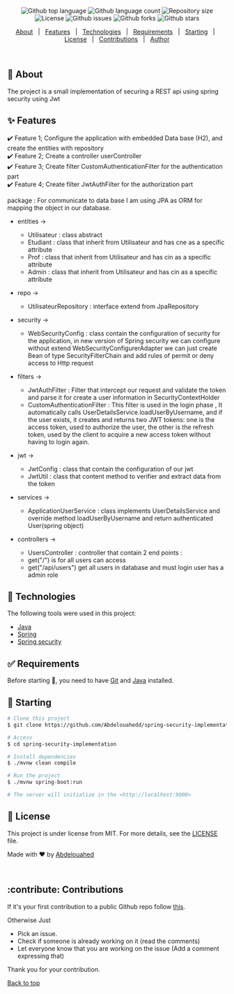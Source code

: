 <p align="center">
  <img alt="Github top language" src="https://img.shields.io/github/languages/top/Abdelouahedd/spring-security-implementation?color=56BEB8">

  <img alt="Github language count" src="https://img.shields.io/github/languages/count/Abdelouahedd/spring-security-implementation?color=56BEB8">

  <img alt="Repository size" src="https://img.shields.io/github/repo-size/Abdelouahedd/spring-security-implementation?color=56BEB8">

  <img alt="License" src="https://img.shields.io/github/license/Abdelouahedd/spring-security-implementation?color=56BEB8">

  <img alt="Github issues" src="https://img.shields.io/github/issues/Abdelouahedd/spring-security-implementation?color=56BEB8" /> 

   <img alt="Github forks" src="https://img.shields.io/github/forks/Abdelouahedd/spring-security-implementation?color=56BEB8" /> 

   <img alt="Github stars" src="https://img.shields.io/github/stars/Abdelouahedd/spring-security-implementation?color=56BEB8" /> 
</p>
<p align="center">
  <a href="#dart-about">About</a> &#xa0; | &#xa0; 
  <a href="#sparkles-features">Features</a> &#xa0; | &#xa0;
  <a href="#rocket-technologies">Technologies</a> &#xa0; | &#xa0;
  <a href="#white_check_mark-requirements">Requirements</a> &#xa0; | &#xa0;
  <a href="#checkered_flag-starting">Starting</a> &#xa0; | &#xa0;
  <a href="#memo-license">License</a> &#xa0; | &#xa0;
  <a href="#contribute-contributions">Contributions</a> &#xa0; | &#xa0;
  <a href="https://github.com/Abdelouahedd" target="_blank">Author</a>
</p>
<br>

## :dart: About ##

The project is a small implementation of securing a REST api using spring security using Jwt

## :sparkles: Features ##

:heavy_check_mark: Feature 1; Configure the application with embedded Data base (H2), and create the entities with repository <br/>
:heavy_check_mark: Feature 2; Create a controller userController <br/>
:heavy_check_mark: Feature 3; Create filter CustomAuthenticationFilter for the authentication part <br/>
:heavy_check_mark: Feature 4; Create filter JwtAuthFilter for the authorization part <br/>

package :
For communicate to data base I am using JPA as ORM for mapping the object in our database.

- entities -><br>
  - Utilisateur : class abstract<br>
  - Etudiant : class that inherit from Utilisateur and has cne as a specific attribute<br>
  - Prof : class that inherit from Utilisateur and has cin as a specific attribute<br>
  - Admin : class that inherit from Utilisateur and has cin as a specific attribute<br>

- repo    -><br>
  - UtilisateurRepository : interface extend from JpaRepository<br>

- security -> <br>
  - WebSecurityConfig : class contain the configuration of security for the application, in new version of Spring security we can configure without extend WebSecurityConfigurerAdapter
  we can just create Bean of type SecurityFilterChain and add rules of permit or deny access to Http request<br>

- filters -> <br>
  - JwtAuthFilter : Filter that intercept our request and validate the token and parse it for create a user information in SecurityContextHolder<br>
  - CustomAuthenticationFilter : This filter is used in the login phase , It automatically calls UserDetailsService.loadUserByUsername, and if the user exists,
  it creates and returns two JWT tokens: one is the access token, used to authorize the user, the other is the refresh token, used by the client to acquire
  a new access token without having to login again. <br>
- jwt     -><br>
  - JwtConfig : class that contain the configuration of our jwt<br>
  - JwtUtil   : class that content method to verifier and extract data from the token<br>

- services -> <br>
  - ApplicationUserService : class implements UserDetailsService and override method loadUserByUsername and return authenticated User(spring object)<br>


- controllers -><br>
  - UsersController : controller that contain 2 end points : <br>
  - get("/") is for all users can access<br>
  - get("/api/users") get all users in database and must login user has a admin role<br>

## :rocket: Technologies ##

The following tools were used in this project:

- [Java](https://www.oracle.com/java/technologies/javase/jdk11-archive-downloads.html)
- [Spring](https://spring.io/)
- [Spring security](https://spring.io/projects/spring-security)

## :white_check_mark: Requirements ##

Before starting :checkered_flag:, you need to have [Git](https://git-scm.com) and [Java](https://www.oracle.com/java/technologies/javase/jdk11-archive-downloads.html) installed.

## :checkered_flag: Starting ##

```bash
# Clone this project
$ git clone https://github.com/Abdelouahedd/spring-security-implementation

# Access
$ cd spring-security-implementation

# Install dependencies
$ ./mvnw clean compile

# Run the project
$ ./mvnw spring-boot:run

# The server will initialize in the <http://localhost:9000>
```
## :memo: License ##

This project is under license from MIT. For more details, see the [LICENSE](LICENSE.md) file.


Made with :heart: by <a href="https://github.com/Abdelouahedd/spring-security-implementation" target="_blank">Abdelouahed</a>

&#xa0;


## :contribute: Contributions ##

If it's your first contribution to a public Github repo
follow [this](https://github.com/firstcontributions/first-contributions).

Otherwise Just

- Pick an issue.
- Check if someone is already working on it (read the comments)
- Let everyone know that you are working on the issue (Add a comment expressing that)

Thank you for your contribution.

<a href="#top">Back to top</a>
